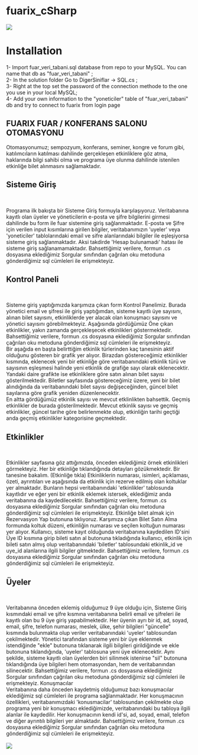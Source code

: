 # fuarix_cSharp
<img src="https://github.com/Judy-Nkwama/fuarix_cSharp/blob/main/Screenshot%20(158).png" /></br>

# Installation 
1- Import fuar_veri_tabani.sql database from repo to your MySQL. You can name that db as "fuar_veri_tabani" ;</br>
2- In the solution folder Go to DigerSiniflar -> SQL.cs ;</br>
3- Right at the top set the password of the connection methode to the one you use in your local MySQL;</br>
4- Add your own information to the "yoneticiler" table of "fuar_veri_tabani" db and try to connect to fuarix from login page</br>

<h2>FUARIX FUAR / KONFERANS SALONU OTOMASYONU</h2>

Otomasyonumuz; sempozyum, konferans, seminer, kongre ve forum gibi, katılımcıların katılması dahilinde gerçekleşen etkinliklere göz atma, haklarında bilgi sahibi olma ve programa üye olunma dahilinde istenilen etkinliğe bilet alınmasını sağlamaktadır.</br>

<h2>Sisteme Giriş</h2></br>

Programa ilk bakışta bir Sisteme Giriş formuyla karşılaşıyoruz. Veritabanına kayıtlı olan üyeler ve yöneticilerin e-posta ve şifre bilgilerini girmesi dahilinde bu form ile fuar sistemine giriş sağlanmaktadır. E-posta ve Şifre için verilen input kısımlarına girilen bilgiler, veritabanımızın 'uyeler' veya 'yoneticiler' tablolarındaki email ve sifre alanlarındaki bilgiler ile eşleşiyorsa sisteme giriş sağlanmaktadır. Aksi takdirde 'Hesap bulunamadı' hatası ile sisteme giriş sağlanamamaktadır. Bahsettiğimiz verilere, formun .cs dosyasına eklediğimiz Sorgular sınıfından çağrılan oku metoduna gönderdiğimiz sql cümleleri ile erişmekteyiz.</br>

<h2>Kontrol Paneli</h2></br>

Sisteme giriş yaptığımızda karşımıza çıkan form Kontrol Panelimiz. Burada yönetici email ve şifresi ile giriş yaptığımdan, sisteme kayıtlı üye sayısını, alınan bilet sayısını, etkinliklerde yer alacak olan konuşmacı sayısını ve yönetici sayısını görebilmekteyiz. Aşağısında gördüğümüz Öne çıkan etkinlikler, yakın zamanda gerçekleşecek etkinlikleri göstermektedir. Bahsettiğimiz verilere, formun .cs dosyasına eklediğimiz Sorgular sınıfından çağrılan oku metoduna gönderdiğimiz sql cümleleri ile erişmekteyiz.</br>
Bir aşağıda en başta belirttiğim etkinlik türlerinden kaç tanesinin aktif olduğunu gösteren bir grafik yer alıyor. Birazdan göstereceğimiz etkinlikler kısmında, eklenecek yeni bir etkinliğe göre veritabanındaki etkinlik türü ve sayısının eşleşmesi halinde yeni etkinlik de grafiğe sayı olarak eklenecektir. 
Yandaki daire grafikte ise etkinliklere göre satın alınan bilet sayısı gösterilmektedir. Biletler sayfasında göstereceğimiz üzere, yeni bir bilet alındığında da veritabanındaki bilet sayısı değişeceğinden, güncel bilet sayılarına göre grafik yeniden düzenlenecektir.</br>
En altta gördüğümüz etkinlik sayısı ve mevcut etklinlikten bahsettik. Geçmiş etkinlikler de burada gösterilmektedir. Mevcut etkinlik sayısı ve geçmiş etkinlikler, güncel tarihe göre belirlenmekte olup, etkinliğin tarihi geçtiği anda geçmiş etkinlikler kategorisine geçmektedir.</br>

<h2>Etkinlikler</h2></br>

Etkinlikler sayfasına göz attığımızda, önceden eklediğimiz örnek etkinlikleri görmekteyiz. Her bir etkinliğe tıklandığında detayları gözükmektedir. Bir tanesine bakalım. (Etkinliğe tıkla) Etkinliklerin numarası, isimleri, açıklaması, özeti, ayrıntıları ve aşağısında da etkinlik için rezerve edilmiş olan koltuklar yer almaktadır. Bunların hepsi veritabanındaki 'etkinlikler' tablosunda kayıtlıdır ve eğer yeni bir etkinlik eklemek istersek, eklediğimiz anda veritabanına da kaydedilecektir. Bahsettiğimiz verilere, formun .cs dosyasına eklediğimiz Sorgular sınıfından çağrılan oku metoduna gönderdiğimiz sql cümleleri ile erişmekteyiz.
Etkinliğe bilet almak için Rezervasyon Yap butonuna tıklıyoruz. Karşımıza çıkan Bilet Satın Alma formunda koltuk düzeni, etkinliğin numarası ve seçilen koltuğun numarası yer alıyor. Kullanıcı, sisteme kayıt olduğunda veritabanına kaydedilen ID'sini Üye ID kısmına girip bileti satın al butonuna tıkladığında kullanıcı, etkinlik için bileti satın almış olup veritabanındaki 'biletler' tablosundaki etkinlik_id ve uye_id alanlarına ilgili bilgiler gitmektedir.  Bahsettiğimiz verilere, formun .cs dosyasına eklediğimiz Sorgular sınıfından çağrılan oku metoduna gönderdiğimiz sql cümleleri ile erişmekteyiz.</br>

<h2>Üyeler</h2></br>

Veritabanına önceden eklemiş olduğumuz 9 üye olduğu için, Sisteme Giriş kısmındaki email ve şifre kısmına veritabanına belirli email ve şifreleri ile kayıtlı olan bu 9 üye giriş yapabilmektedir. Her üyenin ayrı bir id, ad, soyad, email, şifre, telefon numarası, meslek, ülke, şehir bilgileri "güncelle" kısmında bulunmakta olup veriler veritabanındaki 'uyeler' tablosundan çekilmektedir. Yönetici tarafından sisteme yeni bir üye eklenmek istendiğinde "ekle" butonuna tıklanarak ilgili bilgileri girildiğinde ve ekle butonuna tıklandığında, 'uyeler' tablosuna yeni üye eklenecektir. Aynı şekilde, sisteme kayıtlı olan üyelerden biri silinmek istenirse "sil" butonuna tıklandığında üye bilgileri hem otomasyondan, hem de veritabanından silinecektir.
Bahsettiğimiz verilere, formun .cs dosyasına eklediğimiz Sorgular sınıfından çağrılan oku metoduna gönderdiğimiz sql cümleleri ile erişmekteyiz.
Konuşmacılar</br>
Veritabanına daha önceden kaydetmiş olduğumuz bazı konuşmacılar eklediğimiz sql cümleleri ile programa sağlanmaktadır. Her konuşmacının özellikleri, veritabanımızdaki 'konusmacilar' tablosundan çekilmekte olup programa yeni bir konuşmacı eklediğimizde, veritabanındaki bu tabloya ilgili alanlar ile kaydedilir. Her konuşmacının kendi id'si, ad, soyad, email, telefon ve diğer ayrıntılı bilgileri yer almaktadır. Bahsettiğimiz verilere, formun .cs dosyasına eklediğimiz Sorgular sınıfından çağrılan oku metoduna gönderdiğimiz sql cümleleri ile erişmekteyiz.
</br></br>
<img src="https://github.com/Judy-Nkwama/fuarix_cSharp/blob/main/Screenshot%20(130).png" />
